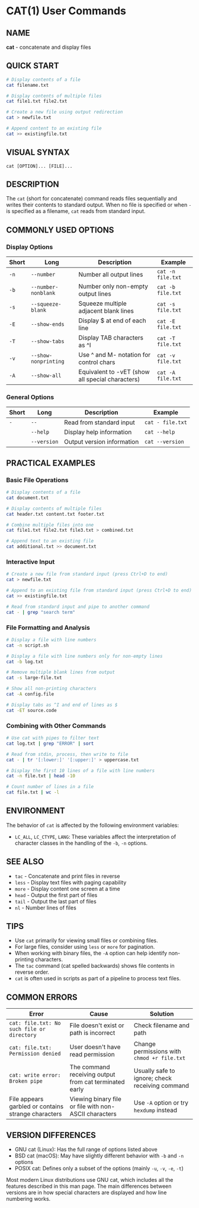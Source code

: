 # CAT(1) User Commands

## NAME
**cat** - concatenate and display files

## QUICK START
```bash
# Display contents of a file
cat filename.txt

# Display contents of multiple files
cat file1.txt file2.txt

# Create a new file using output redirection
cat > newfile.txt

# Append content to an existing file
cat >> existingfile.txt
```

## VISUAL SYNTAX
```
cat [OPTION]... [FILE]...
```

## DESCRIPTION
The `cat` (short for concatenate) command reads files sequentially and writes their contents to standard output. When no file is specified or when `-` is specified as a filename, `cat` reads from standard input.

## COMMONLY USED OPTIONS

### Display Options
| Short | Long          | Description                                      | Example                |
|-------|---------------|--------------------------------------------------|------------------------|
| `-n`  | `--number`    | Number all output lines                          | `cat -n file.txt`      |
| `-b`  | `--number-nonblank` | Number only non-empty output lines         | `cat -b file.txt`      |
| `-s`  | `--squeeze-blank` | Squeeze multiple adjacent blank lines        | `cat -s file.txt`      |
| `-E`  | `--show-ends` | Display $ at end of each line                    | `cat -E file.txt`      |
| `-T`  | `--show-tabs` | Display TAB characters as ^I                     | `cat -T file.txt`      |
| `-v`  | `--show-nonprinting` | Use ^ and M- notation for control chars   | `cat -v file.txt`      |
| `-A`  | `--show-all`  | Equivalent to -vET (show all special characters) | `cat -A file.txt`      |

### General Options
| Short | Long          | Description                                      | Example                |
|-------|---------------|--------------------------------------------------|------------------------|
| `-`   | `--`          | Read from standard input                         | `cat - file.txt`       |
|       | `--help`      | Display help information                         | `cat --help`           |
|       | `--version`   | Output version information                       | `cat --version`        |

## PRACTICAL EXAMPLES

### Basic File Operations
```bash
# Display contents of a file
cat document.txt

# Display contents of multiple files
cat header.txt content.txt footer.txt

# Combine multiple files into one
cat file1.txt file2.txt file3.txt > combined.txt

# Append text to an existing file
cat additional.txt >> document.txt
```

### Interactive Input
```bash
# Create a new file from standard input (press Ctrl+D to end)
cat > newfile.txt

# Append to an existing file from standard input (press Ctrl+D to end)
cat >> existingfile.txt

# Read from standard input and pipe to another command
cat - | grep "search term"
```

### File Formatting and Analysis
```bash
# Display a file with line numbers
cat -n script.sh

# Display a file with line numbers only for non-empty lines
cat -b log.txt

# Remove multiple blank lines from output
cat -s large-file.txt

# Show all non-printing characters
cat -A config.file

# Display tabs as ^I and end of lines as $
cat -ET source.code
```

### Combining with Other Commands
```bash
# Use cat with pipes to filter text
cat log.txt | grep "ERROR" | sort

# Read from stdin, process, then write to file
cat - | tr '[:lower:]' '[:upper:]' > uppercase.txt

# Display the first 10 lines of a file with line numbers
cat -n file.txt | head -10

# Count number of lines in a file
cat file.txt | wc -l
```

## ENVIRONMENT
The behavior of `cat` is affected by the following environment variables:

- `LC_ALL`, `LC_CTYPE`, `LANG`: These variables affect the interpretation of character classes in the handling of the `-b`, `-n` options.

## SEE ALSO
- `tac` - Concatenate and print files in reverse
- `less` - Display text files with paging capability
- `more` - Display content one screen at a time
- `head` - Output the first part of files
- `tail` - Output the last part of files
- `nl` - Number lines of files

## TIPS
- Use `cat` primarily for viewing small files or combining files.
- For large files, consider using `less` or `more` for pagination.
- When working with binary files, the `-A` option can help identify non-printing characters.
- The `tac` command (cat spelled backwards) shows file contents in reverse order.
- `cat` is often used in scripts as part of a pipeline to process text files.

## COMMON ERRORS

| Error | Cause | Solution |
|-------|-------|----------|
| `cat: file.txt: No such file or directory` | File doesn't exist or path is incorrect | Check filename and path |
| `cat: file.txt: Permission denied` | User doesn't have read permission | Change permissions with `chmod +r file.txt` |
| `cat: write error: Broken pipe` | The command receiving output from cat terminated early | Usually safe to ignore; check receiving command |
| File appears garbled or contains strange characters | Viewing binary file or file with non-ASCII characters | Use `-A` option or try `hexdump` instead |

## VERSION DIFFERENCES
- GNU cat (Linux): Has the full range of options listed above
- BSD cat (macOS): May have slightly different behavior with `-b` and `-n` options
- POSIX cat: Defines only a subset of the options (mainly `-u`, `-v`, `-e`, `-t`)

Most modern Linux distributions use GNU cat, which includes all the features described in this man page. The main differences between versions are in how special characters are displayed and how line numbering works.
